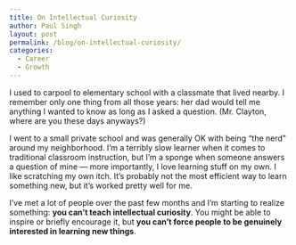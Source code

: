 ```yaml
---
title: On Intellectual Curiosity
author: Paul Singh
layout: post
permalink: /blog/on-intellectual-curiosity/
categories:
  - Career
  - Growth
---
```

I used to carpool to elementary school with a classmate that lived nearby. I remember only one thing from all those years: her dad would tell me anything I wanted to know as long as I asked a question. (Mr. Clayton, where are you these days anyways?)

I went to a small private school and was generally OK with being &#8220;the nerd&#8221; around my neighborhood. I&#8217;m a terribly slow learner when it comes to traditional classroom instruction, but I&#8217;m a sponge when someone answers a question of mine &#8212; more importantly, I love learning stuff on my own. I like scratching my own itch. It&#8217;s probably not the most efficient way to learn something new, but it&#8217;s worked pretty well for me.

I&#8217;ve met a lot of people over the past few months and I&#8217;m starting to realize something: **you can&#8217;t teach intellectual curiosity**. You might be able to inspire or briefly encourage it, but **you can&#8217;t force people to be genuinely interested in learning new things**.

&nbsp;
